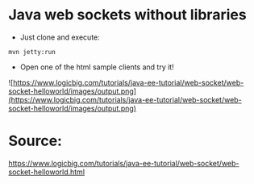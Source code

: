 # Java web sockets without libraries

- Just clone and execute:

```
mvn jetty:run
```

- Open one of the html sample clients and try it!

![https://www.logicbig.com/tutorials/java-ee-tutorial/web-socket/web-socket-helloworld/images/output.png](https://www.logicbig.com/tutorials/java-ee-tutorial/web-socket/web-socket-helloworld/images/output.png)

# Source:

https://www.logicbig.com/tutorials/java-ee-tutorial/web-socket/web-socket-helloworld.html

